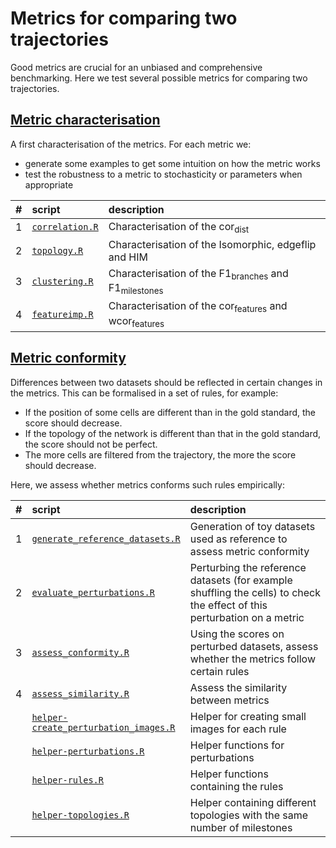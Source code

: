 
# Metrics for comparing two trajectories

Good metrics are crucial for an unbiased and comprehensive benchmarking. Here we test several possible metrics for comparing two trajectories.

## [Metric characterisation](01-metric_characterisation)

A first characterisation of the metrics. For each metric we:

-   generate some examples to get some intuition on how the metric works
-   test the robustness to a metric to stochasticity or parameters when appropriate

|   \#| script                                                         | description                                                                |
|----:|:---------------------------------------------------------------|:---------------------------------------------------------------------------|
|    1| [`correlation.R`](01-metric_characterisation/01-correlation.R) | Characterisation of the cor<sub>dist</sub>                                 |
|    2| [`topology.R`](01-metric_characterisation/02-topology.R)       | Characterisation of the Isomorphic, edgeflip and HIM                       |
|    3| [`clustering.R`](01-metric_characterisation/03-clustering.R)   | Characterisation of the F1<sub>branches</sub> and F1<sub>milestones</sub>  |
|    4| [`featureimp.R`](01-metric_characterisation/04-featureimp.R)   | Characterisation of the cor<sub>features</sub> and wcor<sub>features</sub> |

## [Metric conformity](02-metric_conformity)

Differences between two datasets should be reflected in certain changes in the metrics. This can be formalised in a set of rules, for example:

-   If the position of some cells are different than in the gold standard, the score should decrease.
-   If the topology of the network is different than that in the gold standard, the score should not be perfect.
-   The more cells are filtered from the trajectory, the more the score should decrease.

Here, we assess whether metrics conforms such rules empirically:

<table>
<colgroup>
<col width="2%" />
<col width="37%" />
<col width="59%" />
</colgroup>
<thead>
<tr class="header">
<th align="left">#</th>
<th align="left">script</th>
<th align="left">description</th>
</tr>
</thead>
<tbody>
<tr class="odd">
<td align="left">1</td>
<td align="left"><a href="02-metric_conformity/01-generate_reference_datasets.R"><code>generate_reference_datasets.R</code></a></td>
<td align="left">Generation of toy datasets used as reference to assess metric conformity</td>
</tr>
<tr class="even">
<td align="left">2</td>
<td align="left"><a href="02-metric_conformity/02-evaluate_perturbations.R"><code>evaluate_perturbations.R</code></a></td>
<td align="left">Perturbing the reference datasets (for example shuffling the cells) to check the effect of this perturbation on a metric</td>
</tr>
<tr class="odd">
<td align="left">3</td>
<td align="left"><a href="02-metric_conformity/03-assess_conformity.R"><code>assess_conformity.R</code></a></td>
<td align="left">Using the scores on perturbed datasets, assess whether the metrics follow certain rules</td>
</tr>
<tr class="even">
<td align="left">4</td>
<td align="left"><a href="02-metric_conformity/04-assess_similarity.R"><code>assess_similarity.R</code></a></td>
<td align="left">Assess the similarity between metrics</td>
</tr>
<tr class="odd">
<td align="left"></td>
<td align="left"><a href="02-metric_conformity/helper-create_perturbation_images.R"><code>helper-create_perturbation_images.R</code></a></td>
<td align="left">Helper for creating small images for each rule</td>
</tr>
<tr class="even">
<td align="left"></td>
<td align="left"><a href="02-metric_conformity/helper-perturbations.R"><code>helper-perturbations.R</code></a></td>
<td align="left">Helper functions for perturbations</td>
</tr>
<tr class="odd">
<td align="left"></td>
<td align="left"><a href="02-metric_conformity/helper-rules.R"><code>helper-rules.R</code></a></td>
<td align="left">Helper functions containing the rules</td>
</tr>
<tr class="even">
<td align="left"></td>
<td align="left"><a href="02-metric_conformity/helper-topologies.R"><code>helper-topologies.R</code></a></td>
<td align="left">Helper containing different topologies with the same number of milestones</td>
</tr>
</tbody>
</table>
